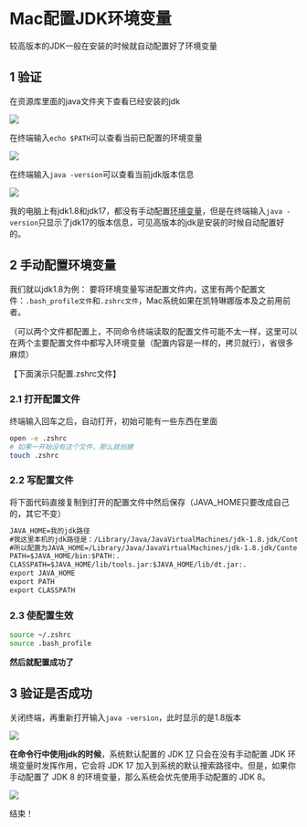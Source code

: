 # Mac配置JDK环境变量

较高版本的JDK一般在安装的时候就自动配置好了环境变量

## 1 验证

在资源库里面的java文件夹下查看已经安装的jdk

![](https://img-blog.csdnimg.cn/direct/2362578ccf1d4a8d9bbfecceb566bb4d.png)

在终端输入`echo $PATH`可以查看当前已配置的环境变量

![](https://img-blog.csdnimg.cn/direct/8dac1660c7084f3d9cd4083c213ccd63.png)

在终端输入`java -version`可以查看当前jdk版本信息

![](https://img-blog.csdnimg.cn/direct/8b84a90ac0cd4b52837bc6a5df9df45b.png)

我的电脑上有jdk1.8和jdk17，都没有手动配置[环境变量](https://so.csdn.net/so/search?q=环境变量&spm=1001.2101.3001.7020)，但是在终端输入`java -version`只显示了jdk17的版本信息，可见高版本的jdk是安装的时候自动配置好的。

## 2 手动配置环境变量

我们就以jdk1.8为例：
要将环境变量写进配置文件内，这里有两个配置文件：`.bash_profile文件`和`.zshrc文件`，Mac系统如果在凯特琳娜版本及之前用前者。

（可以两个文件都配置上，不同命令终端读取的配置文件可能不太一样，这里可以在两个主要配置文件中都写入环境变量（配置内容是一样的，拷贝就行），省很多麻烦）

【下面演示只配置.zshrc文件】

### 2.1 打开配置文件

终端输入回车之后，自动打开，初始可能有一些东西在里面

```sh
open -e .zshrc
# 如果一开始没有这个文件，那么就创建
touch .zshrc
```

### 2.2 写配置文件

将下面代码直接复制到打开的配置文件中然后保存（JAVA_HOME只要改成自己的，其它不变）

```xml
JAVA_HOME=我的jdk路径
#我这里本机的jdk路径是：/Library/Java/JavaVirtualMachines/jdk-1.8.jdk/Contents/Home
#所以配置为JAVA_HOME=/Library/Java/JavaVirtualMachines/jdk-1.8.jdk/Contents/Home
PATH=$JAVA_HOME/bin:$PATH:.
CLASSPATH=$JAVA_HOME/lib/tools.jar:$JAVA_HOME/lib/dt.jar:.
export JAVA_HOME
export PATH
export CLASSPATH
```

### 2.3 使配置生效

```sh
source ~/.zshrc
source .bash_profile
```

**然后就配置成功了**

## 3 验证是否成功

关闭终端，再重新打开输入`java -version`，此时显示的是1.8版本

![](https://img-blog.csdnimg.cn/direct/6ea09b1adf0841c89fdec7bf5cdd6209.png)

**在命令行中使用jdk的时候**，系统默认配置的 JDK [17](https://so.csdn.net/so/search?q=17&spm=1001.2101.3001.7020) 只会在没有手动配置 JDK 环境变量时发挥作用，它会将 JDK 17 加入到系统的默认搜索路径中。但是，如果你手动配置了 JDK 8 的环境变量，那么系统会优先使用手动配置的 JDK 8。

![](https://img-blog.csdnimg.cn/direct/319d76e7eab149e7b0f82edcb0a16c6e.png)

结束！
